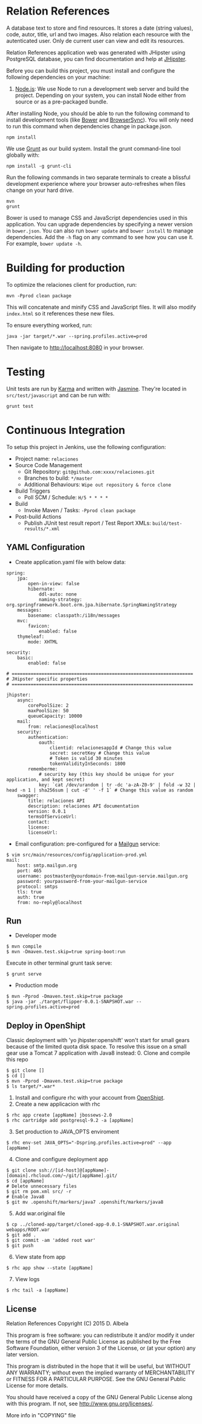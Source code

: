 # Relation References

A database text to store and find resources. It stores a date (string values), code, autor, title, url and two images. Also relation each resource with the autenticated user. Only de current user can view and edit its resources.

Relation References application web was generated with JHipster using PostgreSQL database, you can find documentation and help at [JHipster][].


Before you can build this project, you must install and configure the following dependencies on your machine:

1. [Node.js][]: We use Node to run a development web server and build the project.
   Depending on your system, you can install Node either from source or as a pre-packaged bundle.

After installing Node, you should be able to run the following command to install development tools (like
[Bower][] and [BrowserSync][]). You will only need to run this command when dependencies change in package.json.

    npm install

We use [Grunt][] as our build system. Install the grunt command-line tool globally with:

    npm install -g grunt-cli

Run the following commands in two separate terminals to create a blissful development experience where your browser
auto-refreshes when files change on your hard drive.

    mvn
    grunt

Bower is used to manage CSS and JavaScript dependencies used in this application. You can upgrade dependencies by
specifying a newer version in `bower.json`. You can also run `bower update` and `bower install` to manage dependencies.
Add the `-h` flag on any command to see how you can use it. For example, `bower update -h`.

# Building for production

To optimize the relaciones client for production, run:

    mvn -Pprod clean package

This will concatenate and minify CSS and JavaScript files. It will also modify `index.html` so it references
these new files.

To ensure everything worked, run:

    java -jar target/*.war --spring.profiles.active=prod

Then navigate to [http://localhost:8080](http://localhost:8080) in your browser.

# Testing

Unit tests are run by [Karma][] and written with [Jasmine][]. They're located in `src/test/javascript` and can be run with:

    grunt test

# Continuous Integration

To setup this project in Jenkins, use the following configuration:

* Project name: `relaciones`
* Source Code Management
    * Git Repository: `git@github.com:xxxx/relaciones.git`
    * Branches to build: `*/master`
    * Additional Behaviours: `Wipe out repository & force clone`
* Build Triggers
    * Poll SCM / Schedule: `H/5 * * * *`
* Build
    * Invoke Maven / Tasks: `-Pprod clean package`
* Post-build Actions
    * Publish JUnit test result report / Test Report XMLs: `build/test-results/*.xml`

[JHipster]: https://jhipster.github.io/
[Node.js]: https://nodejs.org/
[Bower]: http://bower.io/
[Grunt]: http://gruntjs.com/
[BrowserSync]: http://www.browsersync.io/
[Karma]: http://karma-runner.github.io/
[Jasmine]: http://jasmine.github.io/2.0/introduction.html
[Protractor]: https://angular.github.io/protractor/

YAML Configuration
------------------

- Create application.yaml file with below data:
```
spring:
    jpa:
        open-in-view: false
        hibernate:
            ddl-auto: none
            naming-strategy: org.springframework.boot.orm.jpa.hibernate.SpringNamingStrategy
    messages:
        basename: classpath:/i18n/messages
    mvc:
        favicon:
            enabled: false
    thymeleaf:
        mode: XHTML

security:
    basic:
        enabled: false

# ===================================================================
# JHipster specific properties
# ===================================================================

jhipster:
    async:
        corePoolSize: 2
        maxPoolSize: 50
        queueCapacity: 10000
    mail:
        from: relaciones@localhost
    security:
        authentication:
            oauth:
                clientid: relacionesappId # Change this value
                secret: secretKey # Change this value
                # Token is valid 30 minutes
                tokenValidityInSeconds: 1800
        rememberme:
            # security key (this key should be unique for your application, and kept secret)
            key: `cat /dev/urandom | tr -dc 'a-zA-Z0-9' | fold -w 32 | head -n 1 | sha256sum | cut -d' ' -f 1` # Change this value as random
    swagger:
        title: relaciones API
        description: relaciones API documentation
        version: 0.0.1
        termsOfServiceUrl:
        contact:
        license:
        licenseUrl:

```

- Email configuration: pre-configured for a [Mailgun](https://mailgun.com) service:

```
$ vim src/main/resources/config/application-prod.yml
mail:
    host: smtp.mailgun.org
    port: 465
    username: postmaster@yourdomain-from-mailgun-servie.mailgun.org
    password: yourpassword-from-your-mailgun-service
    protocol: smtps
    tls: true
    auth: true
    from: no-reply@localhost
```

Run
---

- Developer mode
```
$ mvn compile
$ mvn -Dmaven.test.skip=true spring-boot:run
```

Execute in other terminal grunt task serve:
```
$ grunt serve
```

- Production mode
```
$ mvn -Pprod -Dmaven.test.skip=true package
$ java -jar ./target/flipper-0.0.1-SNAPSHOT.war --spring.profiles.active=prod
```

Deploy in OpenShipt
-------------------
Classic deployment with 'yo jhipster:openshift' won't start for small gears because of the limited quota disk space. To resolve this issue on a small gear use a Tomcat 7 application with Java8 instead:
0. Clone and compile this repo
```
$ git clone []
$ cd []
$ mvn -Pprod -Dmaven.test.skip=true package
$ ls target/*.war*
```
1. Install and configure rhc with your account from [OpenShipt](openshift.redhat.com).
2. Create a new applicacion with rhc
```
$ rhc app create [appName] jbossews-2.0
$ rhc cartridge add postgresql-9.2 -a [appName]
```
3. Set production to JAVA_OPTS enviroment
```
$ rhc env-set JAVA_OPTS="-Dspring.profiles.active=prod" --app [appName]
```

4. Clone and configure deployment app
```
$ git clone ssh://[id-host]@[appName]-[domain].rhcloud.com/~/git/[appName].git/
$ cd [appName]
# Delete unnecessary files
$ git rm pom.xml src/ -r
# Enable Java8
$ git mv .openshift/markers/java7 .openshift/markers/java8
```
5. Add war.original file
```
$ cp ../cloned-app/target/cloned-app-0.0.1-SNAPSHOT.war.original webapps/ROOT.war
$ git add .
$ git commit -am 'added root war'
$ git push
```

6. View state from app
```
$ rhc app show --state [appName]
```

7. View logs
```
$ rhc tail -a [appName]
```
License
-------
Relation References
Copyright (C) 2015  D. Albela

This program is free software: you can redistribute it and/or modify
it under the terms of the GNU General Public License as published by
the Free Software Foundation, either version 3 of the License, or
(at your option) any later version.

This program is distributed in the hope that it will be useful,
but WITHOUT ANY WARRANTY; without even the implied warranty of
MERCHANTABILITY or FITNESS FOR A PARTICULAR PURPOSE.  See the
GNU General Public License for more details.

You should have received a copy of the GNU General Public License
along with this program.  If not, see <http://www.gnu.org/licenses/>.

More info in "COPYING" file
